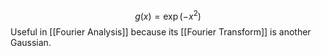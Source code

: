 $$
g(x) = \exp(-x^2)
$$
Useful in [[Fourier Analysis]] because its [[Fourier Transform]] is another Gaussian.

